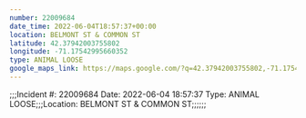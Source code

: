 ```yaml
---
number: 22009684
date_time: 2022-06-04T18:57:37+00:00
location: BELMONT ST & COMMON ST
latitude: 42.37942003755802
longitude: -71.17542995660352
type: ANIMAL LOOSE
google_maps_link: https://maps.google.com/?q=42.37942003755802,-71.17542995660352
---
```


;;;Incident #: 22009684  Date: 2022-06-04 18:57:37   Type: ANIMAL LOOSE;;;Location: BELMONT ST & COMMON ST;;;;;;
